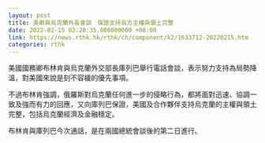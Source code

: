 ```yaml
---
layout: post
title: 美卿與烏克蘭外長會談　保證支持烏方主權與領土完整
date: 2022-02-15 02:20:35.000000000 +08:00
link: https://news.rthk.hk/rthk/ch/component/k2/1633712-20220215.htm
categories: rthk
---
```


美國國務卿布林肯與烏克蘭外交部長庫列巴舉行電話會談，表示努力支持為局勢降溫，對美國來說是刻不容緩的優先事項。

不過布林肯強調，俄羅斯對烏克蘭任何進一步的侵略行為，都將面對迅速、協調一致及強而有力的回應，又向庫列巴保證，美國及合作夥伴支持烏克蘭的主權與領土完整，包括烏克蘭經濟及金融穩定。

布林肯與庫列巴今次通話，是在兩國總統會談後的第二日進行。
